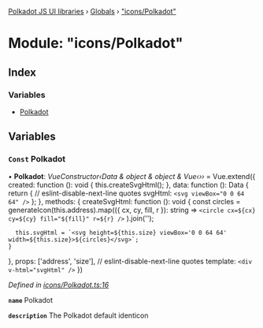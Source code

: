 [Polkadot JS UI libraries](../README.md) › [Globals](../globals.md) › ["icons/Polkadot"](_icons_polkadot_.md)

# Module: "icons/Polkadot"

## Index

### Variables

* [Polkadot](_icons_polkadot_.md#const-polkadot)

## Variables

### `Const` Polkadot

• **Polkadot**: *VueConstructor‹Data & object & object & Vue‹››* = Vue.extend({
  created: function (): void {
    this.createSvgHtml();
  },
  data: function (): Data {
    return {
      // eslint-disable-next-line quotes
      svgHtml: `<svg viewBox="0 0 64 64" />`
    };
  },
  methods: {
    createSvgHtml: function (): void {
      const circles = generateIcon(this.address).map(({ cx, cy, fill, r }): string =>
        `<circle cx=${cx} cy=${cy} fill="${fill}" r=${r} />`
      ).join('');

      this.svgHtml = `<svg height=${this.size} viewBox='0 0 64 64' width=${this.size}>${circles}</svg>`;
    }
  },
  props: ['address', 'size'],
  // eslint-disable-next-line quotes
  template: `<div v-html="svgHtml" />`
})

*Defined in [icons/Polkadot.ts:16](https://github.com/polkadot-js/ui/blob/175f8761/packages/vue-identicon/src/icons/Polkadot.ts#L16)*

**`name`** Polkadot

**`description`** The Polkadot default identicon
